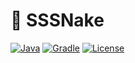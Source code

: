 # 🐍 SSSNake

[![Java](https://img.shields.io/badge/Java-17%2B-orange?logo=openjdk)](https://openjdk.org/)
[![Gradle](https://img.shields.io/badge/Gradle-8.4-blue?logo=gradle)](https://gradle.org/)
[![License](https://img.shields.io/badge/License-MIT-green)](LICENSE)



